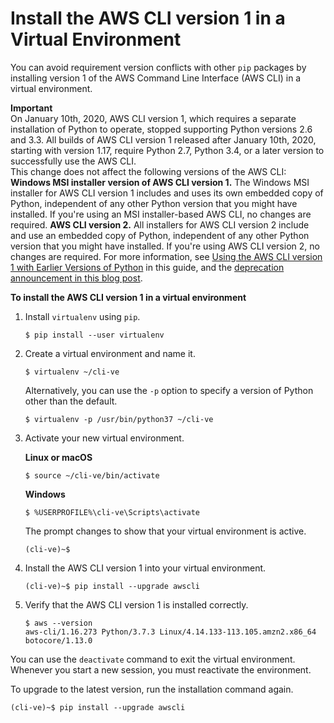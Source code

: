 # Install the AWS CLI version 1 in a Virtual Environment<a name="install-virtualenv"></a>

You can avoid requirement version conflicts with other `pip` packages by installing version 1 of the AWS Command Line Interface \(AWS CLI\) in a virtual environment\.

**Important**  
On January 10th, 2020, AWS CLI version 1, which requires a separate installation of Python to operate, stopped supporting Python versions 2\.6 and 3\.3\. All builds of AWS CLI version 1 released after January 10th, 2020, starting with version 1\.17, require Python 2\.7, Python 3\.4, or a later version to successfully use the AWS CLI\.  
This change does not affect the following versions of the AWS CLI:  
**Windows MSI installer version of AWS CLI version 1\.** The Windows MSI installer for AWS CLI version 1 includes and uses its own embedded copy of Python, independent of any other Python version that you might have installed\. If you're using an MSI installer\-based AWS CLI, no changes are required\.
**AWS CLI version 2\.** All installers for AWS CLI version 2 include and use an embedded copy of Python, independent of any other Python version that you might have installed\. If you're using AWS CLI version 2, no changes are required\.
For more information, see [Using the AWS CLI version 1 with Earlier Versions of Python](deprecate-old-python-versions.md) in this guide, and the [deprecation announcement in this blog post](https://aws.amazon.com/blogs/developer/deprecation-of-python-2-6-and-python-3-3-in-botocore-boto3-and-the-aws-cli/)\.

**To install the AWS CLI version 1 in a virtual environment**

1. Install `virtualenv` using `pip`\.

   ```
   $ pip install --user virtualenv
   ```

1. Create a virtual environment and name it\.

   ```
   $ virtualenv ~/cli-ve
   ```

   Alternatively, you can use the `-p` option to specify a version of Python other than the default\.

   ```
   $ virtualenv -p /usr/bin/python37 ~/cli-ve
   ```

1. Activate your new virtual environment\.

   **Linux or macOS**

   ```
   $ source ~/cli-ve/bin/activate
   ```

   **Windows**

   ```
   $ %USERPROFILE%\cli-ve\Scripts\activate
   ```

   The prompt changes to show that your virtual environment is active\.

   ```
   (cli-ve)~$
   ```

1. Install the AWS CLI version 1 into your virtual environment\.

   ```
   (cli-ve)~$ pip install --upgrade awscli
   ```

1. Verify that the AWS CLI version 1 is installed correctly\.

   ```
   $ aws --version
   aws-cli/1.16.273 Python/3.7.3 Linux/4.14.133-113.105.amzn2.x86_64 botocore/1.13.0
   ```

You can use the `deactivate` command to exit the virtual environment\. Whenever you start a new session, you must reactivate the environment\.

To upgrade to the latest version, run the installation command again\.

```
(cli-ve)~$ pip install --upgrade awscli
```